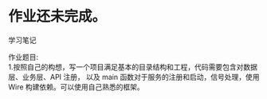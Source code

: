 # 作业还未完成。

学习笔记

作业题目:  
1.按照自己的构想，写一个项目满足基本的目录结构和工程，代码需要包含对数据层、业务层、API 注册，
以及 main 函数对于服务的注册和启动，信号处理，使用 Wire 构建依赖。可以使用自己熟悉的框架。
